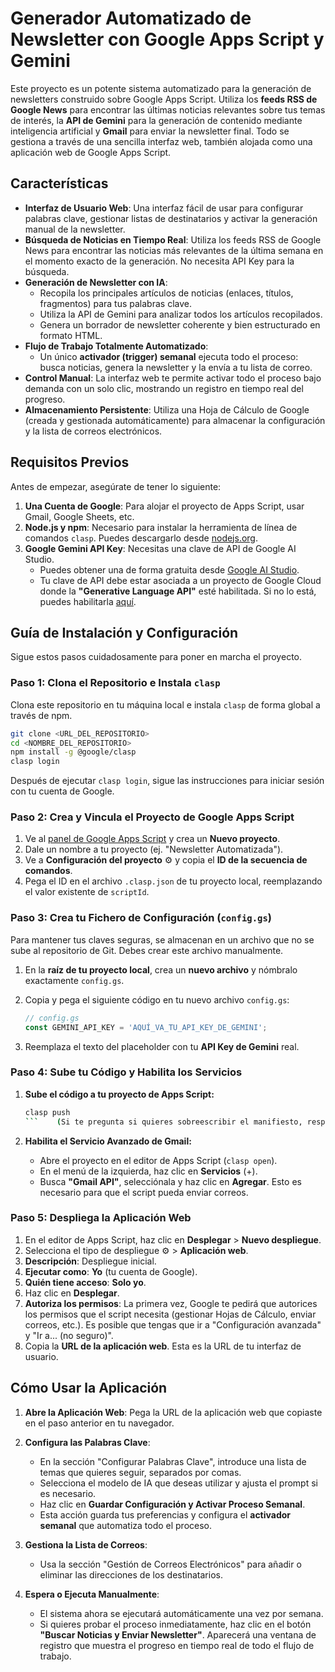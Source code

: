 # Generador Automatizado de Newsletter con Google Apps Script y Gemini

Este proyecto es un potente sistema automatizado para la generación de newsletters construido sobre Google Apps Script. Utiliza los **feeds RSS de Google News** para encontrar las últimas noticias relevantes sobre tus temas de interés, la **API de Gemini** para la generación de contenido mediante inteligencia artificial y **Gmail** para enviar la newsletter final. Todo se gestiona a través de una sencilla interfaz web, también alojada como una aplicación web de Google Apps Script.

## Características

-   **Interfaz de Usuario Web**: Una interfaz fácil de usar para configurar palabras clave, gestionar listas de destinatarios y activar la generación manual de la newsletter.
-   **Búsqueda de Noticias en Tiempo Real**: Utiliza los feeds RSS de Google News para encontrar las noticias más relevantes de la última semana en el momento exacto de la generación. No necesita API Key para la búsqueda.
-   **Generación de Newsletter con IA**:
    -   Recopila los principales artículos de noticias (enlaces, títulos, fragmentos) para tus palabras clave.
    -   Utiliza la API de Gemini para analizar todos los artículos recopilados.
    -   Genera un borrador de newsletter coherente y bien estructurado en formato HTML.
-   **Flujo de Trabajo Totalmente Automatizado**:
    -   Un único **activador (trigger) semanal** ejecuta todo el proceso: busca noticias, genera la newsletter y la envía a tu lista de correo.
-   **Control Manual**: La interfaz web te permite activar todo el proceso bajo demanda con un solo clic, mostrando un registro en tiempo real del progreso.
-   **Almacenamiento Persistente**: Utiliza una Hoja de Cálculo de Google (creada y gestionada automáticamente) para almacenar la configuración y la lista de correos electrónicos.

## Requisitos Previos

Antes de empezar, asegúrate de tener lo siguiente:

1.  **Una Cuenta de Google**: Para alojar el proyecto de Apps Script, usar Gmail, Google Sheets, etc.
2.  **Node.js y npm**: Necesario para instalar la herramienta de línea de comandos `clasp`. Puedes descargarlo desde [nodejs.org](https://nodejs.org/).
3.  **Google Gemini API Key**: Necesitas una clave de API de Google AI Studio.
    -   Puedes obtener una de forma gratuita desde [Google AI Studio](https://aistudio.google.com/app/apikey).
    -   Tu clave de API debe estar asociada a un proyecto de Google Cloud donde la **"Generative Language API"** esté habilitada. Si no lo está, puedes habilitarla [aquí](https://console.cloud.google.com/apis/library/generativelanguage.googleapis.com).

## Guía de Instalación y Configuración

Sigue estos pasos cuidadosamente para poner en marcha el proyecto.

### **Paso 1:** Clona el Repositorio e Instala `clasp`

Clona este repositorio en tu máquina local e instala `clasp` de forma global a través de npm.

```bash
git clone <URL_DEL_REPOSITORIO>
cd <NOMBRE_DEL_REPOSITORIO>
npm install -g @google/clasp
clasp login
```
Después de ejecutar `clasp login`, sigue las instrucciones para iniciar sesión con tu cuenta de Google.

### **Paso 2:** Crea y Vincula el Proyecto de Google Apps Script

1.  Ve al [panel de Google Apps Script](https://script.google.com/home) y crea un **Nuevo proyecto**.
2.  Dale un nombre a tu proyecto (ej. "Newsletter Automatizada").
3.  Ve a **Configuración del proyecto** ⚙️ y copia el **ID de la secuencia de comandos**.
4.  Pega el ID en el archivo `.clasp.json` de tu proyecto local, reemplazando el valor existente de `scriptId`.

### **Paso 3:** Crea tu Fichero de Configuración (`config.gs`)

Para mantener tus claves seguras, se almacenan en un archivo que no se sube al repositorio de Git. Debes crear este archivo manualmente.

1.  En la **raíz de tu proyecto local**, crea un **nuevo archivo** y nómbralo exactamente `config.gs`.
2.  Copia y pega el siguiente código en tu nuevo archivo `config.gs`:

    ```javascript
    // config.gs
    const GEMINI_API_KEY = 'AQUÍ_VA_TU_API_KEY_DE_GEMINI';
    ```

3.  Reemplaza el texto del placeholder con tu **API Key de Gemini** real.

### **Paso 4:** Sube tu Código y Habilita los Servicios

1.  **Sube el código a tu proyecto de Apps Script:**

    ```bash
    clasp push
    ```    (Si te pregunta si quieres sobreescribir el manifiesto, responde `y`).

2.  **Habilita el Servicio Avanzado de Gmail:**
    -   Abre el proyecto en el editor de Apps Script (`clasp open`).
    -   En el menú de la izquierda, haz clic en **Servicios** (+).
    -   Busca **"Gmail API"**, selecciónala y haz clic en **Agregar**. Esto es necesario para que el script pueda enviar correos.

### **Paso 5:** Despliega la Aplicación Web

1.  En el editor de Apps Script, haz clic en **Desplegar** > **Nuevo despliegue**.
2.  Selecciona el tipo de despliegue ⚙️ > **Aplicación web**.
3.  **Descripción**: Despliegue inicial.
4.  **Ejecutar como**: **Yo** (tu cuenta de Google).
5.  **Quién tiene acceso**: **Solo yo**.
6.  Haz clic en **Desplegar**.
7.  **Autoriza los permisos**: La primera vez, Google te pedirá que autorices los permisos que el script necesita (gestionar Hojas de Cálculo, enviar correos, etc.). Es posible que tengas que ir a "Configuración avanzada" y "Ir a... (no seguro)".
8.  Copia la **URL de la aplicación web**. Esta es la URL de tu interfaz de usuario.

## Cómo Usar la Aplicación

1.  **Abre la Aplicación Web**: Pega la URL de la aplicación web que copiaste en el paso anterior en tu navegador.

2.  **Configura las Palabras Clave**:
    -   En la sección "Configurar Palabras Clave", introduce una lista de temas que quieres seguir, separados por comas.
    -   Selecciona el modelo de IA que deseas utilizar y ajusta el prompt si es necesario.
    -   Haz clic en **Guardar Configuración y Activar Proceso Semanal**.
    -   Esta acción guarda tus preferencias y configura el **activador semanal** que automatiza todo el proceso.

3.  **Gestiona la Lista de Correos**:
    -   Usa la sección "Gestión de Correos Electrónicos" para añadir o eliminar las direcciones de los destinatarios.

4.  **Espera o Ejecuta Manualmente**:
    -   El sistema ahora se ejecutará automáticamente una vez por semana.
    -   Si quieres probar el proceso inmediatamente, haz clic en el botón **"Buscar Noticias y Enviar Newsletter"**. Aparecerá una ventana de registro que muestra el progreso en tiempo real de todo el flujo de trabajo.